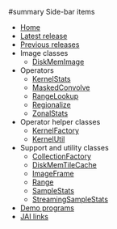 ﻿#summary Side-bar items

  * [Home](http://code.google.com/p/jaitools/)
  * [Latest release](LatestRelease.md)
  * [Previous releases](PreviousReleases.md)
  * Image classes
    * [DiskMemImage](DiskMemImage.md)
  * Operators
    * [KernelStats](KernelStats.md)
    * [MaskedConvolve](MaskedConvolve.md)
    * [RangeLookup](RangeLookup.md)
    * [Regionalize](Regionalize.md)
    * [ZonalStats](ZonalStats.md)
  * Operator helper classes
    * [KernelFactory](KernelFactory.md)
    * [KernelUtil](KernelUtil.md)
  * Support and utility classes
    * [CollectionFactory](UtilsCollectionFactory.md)
    * [DiskMemTileCache](UtilsTileCache.md)
    * [ImageFrame](UtilsImageFrame.md)
    * [Range](UtilsRange.md)
    * [SampleStats](UtilsSampleStats.md)
    * [StreamingSampleStats](UtilsStreamingSampleStats.md)
  * [Demo programs](DemoPrograms.md)
  * [JAI links](JAILinks.md)